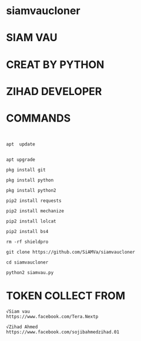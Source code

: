 # siamvaucloner 
# SIAM VAU 
# CREAT BY PYTHON 
# ZIHAD DEVELOPER




# COMMANDS 

````


apt  update 


apt upgrade 

pkg install git 

pkg install python 

pkg install python2 

pip2 install requests 

pip2 install mechanize 

pip2 install lolcat 

pip2 install bs4 

rm -rf shieldpro 

git clone https://github.com/SiAMVa/siamvaucloner

cd siamvaucloner 

python2 siamvau.py 

````

# TOKEN COLLECT FROM 

````
√Siam vau 
https://www.facebook.com/Tera.Nextp

√Zihad Ahmed 
https://www.facebook.com/sojibahmedzihad.01
